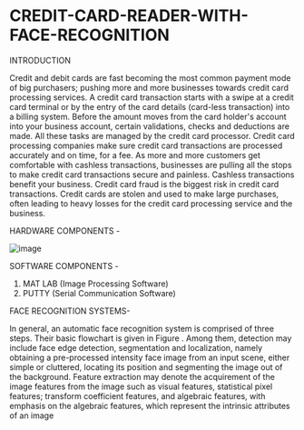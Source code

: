 # CREDIT-CARD-READER-WITH-FACE-RECOGNITION


INTRODUCTION

Credit and debit cards are fast becoming the most common payment mode of big purchasers; pushing more and more businesses towards credit card processing services. 
A credit card transaction starts with a swipe at a credit card terminal or by the entry of the card details (card-less transaction) into a billing system. Before the amount moves from the card holder's account into your business account, certain validations, checks and deductions are made. 
All these tasks are managed by the credit card processor. Credit card processing companies make sure credit card transactions are processed accurately and on time, for a fee. As more and more customers get comfortable with cashless transactions, businesses are pulling all the stops to make credit card transactions secure and painless. Cashless transactions benefit your business. 
Credit card fraud is the biggest risk in credit card transactions. Credit cards are stolen and used to make large purchases, often leading to heavy losses for the credit card processing service and the business.

HARDWARE COMPONENTS - 

 ![image](https://user-images.githubusercontent.com/62926535/121797172-338e4d00-cc3c-11eb-856f-d4b01bb48902.png)


SOFTWARE COMPONENTS -  

1.	MAT LAB (Image Processing Software)
2.	PUTTY (Serial Communication Software)




FACE RECOGNITION SYSTEMS-


In general, an automatic face recognition system is comprised of three steps. Their basic flowchart is given in Figure . Among them, detection may include face edge detection, segmentation and localization, namely obtaining a pre-processed intensity face image from an input scene, either simple or cluttered, locating its position and segmenting the image out of the background. Feature extraction may denote the acquirement of the image features from the image such as visual features, statistical pixel features; transform coefficient features, and algebraic features, with emphasis on the algebraic features, which represent the intrinsic attributes of an image
 
 
 








